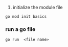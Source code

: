 1. initialize the module file
```
go mod init basics
```

### run a go file 
```
go run  <file name>
```